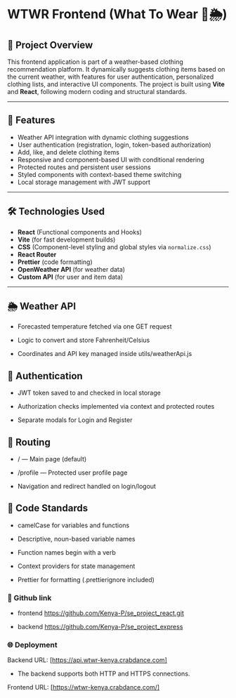 # WTWR Frontend (What To Wear 👕🌦️)

## 🧩 Project Overview

This frontend application is part of a weather-based clothing recommendation platform. It dynamically suggests clothing items based on the current weather, with features for user authentication, personalized clothing lists, and interactive UI components. The project is built using **Vite** and **React**, following modern coding and structural standards.

---

## 🚀 Features

- Weather API integration with dynamic clothing suggestions
- User authentication (registration, login, token-based authorization)
- Add, like, and delete clothing items
- Responsive and component-based UI with conditional rendering
- Protected routes and persistent user sessions
- Styled components with context-based theme switching
- Local storage management with JWT support

---

## 🛠️ Technologies Used

- **React** (Functional components and Hooks)
- **Vite** (for fast development builds)
- **CSS** (Component-level styling and global styles via `normalize.css`)
- **React Router**
- **Prettier** (code formatting)
- **OpenWeather API** (for weather data)
- **Custom API** (for user and item data)

---

## 🌦️ Weather API

- Forecasted temperature fetched via one GET request

- Logic to convert and store Fahrenheit/Celsius

- Coordinates and API key managed inside utils/weatherApi.js

## 🔐 Authentication

- JWT token saved to and checked in local storage

- Authorization checks implemented via context and protected routes

- Separate modals for Login and Register

## 🔁 Routing

- / — Main page (default)

- /profile — Protected user profile page

- Navigation and redirect handled on login/logout

## 📄 Code Standards

- camelCase for variables and functions

- Descriptive, noun-based variable names

- Function names begin with a verb

- Context providers for state management

- Prettier for formatting (.prettierignore included)


### 🔗 Github link

- frontend
https://github.com/Kenya-P/se_project_react.git

- backend
https://github.com/Kenya-P/se_project_express

### 🌐 Deployment

Backend URL: [https://api.wtwr-kenya.crabdance.com]

- The backend supports both HTTP and HTTPS connections.

Frontend URL: [https://wtwr-kenya.crabdance.com/]